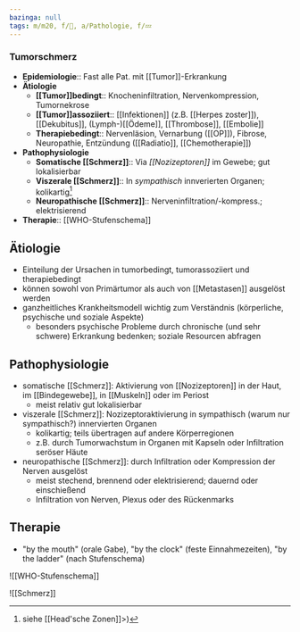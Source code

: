 ```yaml
---
bazinga: null
tags: m/m20, f/🦀, a/Pathologie, f/💤
---
```

### Tumorschmerz
- **Epidemiologie**:: Fast alle Pat. mit [[Tumor]]-Erkrankung
- **Ätiologie**
	- **[[Tumor]]bedingt**:: Knocheninfiltration, Nervenkompression, Tumornekrose
	- **[[Tumor]]assoziiert**:: [[Infektionen]] (z.B. [[Herpes zoster]]), [[Dekubitus]], (Lymph-)[[Ödeme]], [[Thrombose]], [[Embolie]]
	- **Therapiebedingt**:: Nervenläsion, Vernarbung ([[OP]]), Fibrose, Neuropathie, Entzündung ([[Radiatio]], [[Chemotherapie]])
- **Pathophysiologie**
	- **Somatische [[Schmerz]]**:: Via *[[Nozizeptoren]]* im Gewebe; gut lokalisierbar
	- **Viszerale [[Schmerz]]**:: In *sympathisch* innverierten Organen; kolikartig[^1]
	- **Neuropathische [[Schmerz]]**:: Nerveninfiltration/-kompress.; elektrisierend
- **Therapie**:: [[WHO-Stufenschema]]


## Ätiologie
- Einteilung der Ursachen in tumorbedingt, tumorassoziiert und therapiebedingt
- können sowohl von Primärtumor als auch von [[Metastasen]] ausgelöst werden
- ganzheitliches Krankheitsmodell wichtig zum Verständnis (körperliche, psychische und soziale Aspekte)
	- besonders psychische Probleme durch chronische (und sehr schwere) Erkrankung bedenken; soziale Resourcen abfragen

## Pathophysiologie
- somatische [[Schmerz]]: Aktivierung von [[Nozizeptoren]] in der Haut, im [[Bindegewebe]], in [[Muskeln]] oder im Periost
	- meist relativ gut lokalisierbar
- viszerale [[Schmerz]]: Nozizeptoraktivierung in sympathisch (warum nur sympathisch?) innervierten Organen
	- kolikartig; teils übertragen auf andere Körperregionen
	- z.B. durch Tumorwachstum in Organen mit Kapseln oder Infiltration seröser Häute
- neuropathische [[Schmerz]]: durch Infiltration oder Kompression der Nerven ausgelöst
	- meist stechend, brennend oder elektrisierend; dauernd oder einschießend
	- Infiltration von Nerven, Plexus oder des Rückenmarks


## Therapie
- "by the mouth" (orale Gabe), "by the clock" (feste Einnahmezeiten), "by the ladder" (nach Stufenschema)

![[WHO-Stufenschema]]


![[Schmerz]]


[^1]: siehe [[Head'sche Zonen]]>)